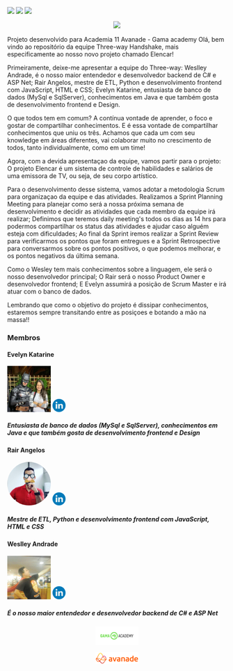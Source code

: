 <p align="left">
<img src="https://img.shields.io/badge/SQUAD-THREE--WAY%20HANDSHAKE-blue">
<img src="https://img.shields.io/badge/PROGRAMMING%20LANGUAGE-C%23-green">
<img src="https://img.shields.io/badge/FRAMEWORK-.NET%20CORE-yellow">
</p>

<p align="center"><img src="https://img.shields.io/badge/PROJECT%20NAME-Elencar-orange" width="300"></p>
Projeto desenvolvido para Academia 11 Avanade - Gama academy
Olá, bem vindo ao repositório da equipe Three-way Handshake, mais especificamente ao nosso novo projeto chamado Elencar!

Primeiramente, deixe-me apresentar a equipe do Three-way:
Weslley Andrade, é o nosso maior entendedor e desenvolvedor backend de C# e ASP Net;
Rair Angelos, mestre de ETL, Python e desenvolvimento frontend com JavaScript, HTML e CSS;
Evelyn Katarine, entusiasta de banco de dados (MySql e SqlServer), conhecimentos em Java e que também gosta de desenvolvimento frontend e Design.

O que todos tem em comum? A contínua vontade de aprender, o foco e gostar de compartilhar conhecimentos.
E é essa vontade de compartilhar conhecimentos que uniu os três.
Achamos que cada um com seu knowledge em áreas diferentes, vai colaborar muito no crescimento de todos, tanto individualmente, como em um time!

Agora, com a devida apresentaçao da equipe, vamos partir para o projeto:
O projeto Elencar é um sistema de controle de habilidades e salários de uma emissora de TV, ou seja, de seu corpo artístico.

Para o desenvolvimento desse sistema, vamos adotar a metodologia Scrum para organizaçao da equipe e das atividades.
Realizamos a Sprint Planning Meeting para planejar como será a nossa próxima semana de desenvolvimento e decidir as atividades que cada membro da equipe irá realizar;
Definimos que teremos daily meeting's todos os dias as 14 hrs para podermos compartilhar os status das atividades e ajudar caso alguém esteja com dificuldades;
Ao final da Sprint iremos realizar a Sprint Review para verificarmos os pontos que foram entregues e a Sprint Retrospective para conversarmos sobre os pontos positivos, o que podemos melhorar, e os pontos negativos da última semana.

Como o Wesley tem mais conhecimentos sobre a linguagem, ele será o nosso desenvolvedor principal;
O Rair será o nosso Product Owner e desenvolvedor frontend;
E Evelyn assumirá a posição de Scrum Master e irá atuar com o banco de dados.


Lembrando que como o objetivo do projeto é dissipar conhecimentos, estaremos sempre transitando entre as posiçoes e botando a mão na massa!!

<h3>Membros</h3>

#### Evelyn Katarine

  <p><img src="/img/Eve-Novo.jpg" width="100" class="rounded-circle">
    <span class="badge badge-secondary" style="margin-right: 10px;"><a href="https://www.linkedin.com/in/evelyn-katarine-batista-silva"><img src="/img/linkedin.svg" width="30"></a></span>
    </p>
    <h5>Entusiasta de banco de dados (MySql e SqlServer), conhecimentos em Java e que também gosta de desenvolvimento frontend e Design </h5>
  
#### Rair Angelos
   <p><img src="/img/RAIR.PNG" width="100" style="border-radius: 50%">
    <span class="badge badge-secondary" style="margin-right: 10px;"><a href="https://br.linkedin.com/in/rairangelos"><img src="/img/linkedin.svg" width="30"></a></span>
    </p>
    <h5>Mestre de ETL, Python e desenvolvimento frontend com JavaScript, HTML e CSS</h5>
    
 #### Weslley Andrade
   <p><img src="/img/WESLLEY.jpg" width="100" class="rounded-circle">
    <span class="badge badge-secondary" style="margin-right: 10px;"><a href="https://www.linkedin.com/in/weslley-andrade-25046024/"><img src="/img/linkedin.svg" width="30"></a></span>
    </p>
    <h5>É o nosso maior entendedor e desenvolvedor backend de C# e ASP Net</h5>

<p align="center"><img src="/img/gama-logo.png" width="100"></p>
<p align="center"><img src="/img/avanade-logo.png" width="100"></p>
